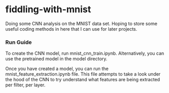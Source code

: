 # fiddling-with-mnist
Doing some CNN analysis on the MNIST data set. Hoping to store some useful coding methods in here that I can use for later projects. 

### Run Guide

To create the CNN model, run mnist_cnn_train.ipynb. Alternatively, you can use the pretrained model in the model directory. 

Once you have created a model, you can run the mnist_feature_extraction.ipynb file. This file attempts to take a look under the hood of
the CNN to try understand what features are being extracted per filter, per layer.
